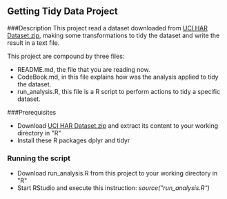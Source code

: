 ## Getting Tidy Data Project
###Description
This project read a dataset downloaded from [UCI HAR Dataset.zip](https://d396qusza40orc.cloudfront.net/getdata%2Fprojectfiles%2FUCI%20HAR%20Dataset.zip), making some transformations to tidy the dataset and write the result in a text file.

This project are compound by three files:
  * README.md, the file that you are reading now.
  * CodeBook.md, in this file explains how was the analysis applied to tidy the dataset.
  * run_analysis.R, this file is a R script to perform actions to tidy a specific dataset.

###Prerequisites
* Download [UCI HAR Dataset.zip](https://d396qusza40orc.cloudfront.net/getdata%2Fprojectfiles%2FUCI%20HAR%20Dataset.zip) and extract its content to your working directory in "R"
* Install these R packages dplyr and tidyr

### Running the script
* Download run_analysis.R from this project to your working directory in "R"
* Start RStudio and execute this instruction: *source("run_analysis.R")*
  
